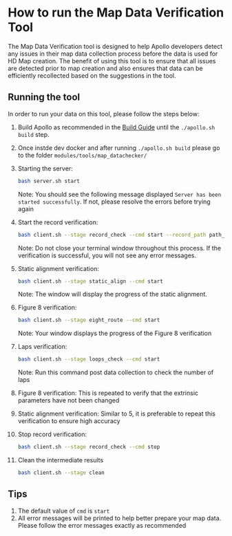 # How to run the Map Data Verification Tool

The Map Data Verification tool is designed to help Apollo developers detect any issues in their map data collection process before the data is used for HD Map creation. The benefit of using this tool is to ensure that all issues are detected prior to map creation and also ensures that data can be efficiently recollected based on the suggestions in the tool.

## Running the tool

In order to run your data on this tool, please follow the steps below:

1. Build Apollo as recommended in the [Build Guide](https://github.com/ApolloAuto/apollo/blob/master/docs/howto/how_to_build_and_release.md) until the `./apollo.sh build` step.
2. Once instde dev docker and after running `./apollo.sh build` please go to the folder `modules/tools/map_datachecker/`
3. Starting the server: 
    ```bash
    bash server.sh start
    ```
    Note: You should see the following message displayed `Server has been started successfully`. If not, please resolve the errors before trying again

4. Start the record verification:
    ```bash
    bash client.sh --stage record_check --cmd start --record_path path_to_record
    ```
    Note: Do not close your terminal window throughout this process.
    If the verification is successful, you will not see any error messages.

5. Static alignment verification:
    ```bash
    bash client.sh --stage static_align --cmd start
    ```
    Note: The window will display the progress of the static alignment.

6. Figure 8 verification:
    ```bash
    bash client.sh --stage eight_route --cmd start
    ```
    Note: Your window displays the progress of the Figure 8 verification

7. Laps verification:
    ```bash
    bash client.sh --stage loops_check --cmd start
    ```
    Note: Run this command post data collection to check the number of laps

8. Figure 8 verification: This is repeated to verify that the extrinsic parameters have not been changed

9. Static alignment verification: Similar to 5, it is preferable to repeat this verification to ensure high accuracy

10. Stop record verification:
    ```bash
    bash client.sh --stage record_check --cmd stop
    ```
11. Clean the intermediate results
    ```bash
    bash client.sh --stage clean
    ```

## Tips

1. The default value of `cmd` is `start` 
2. All error messages will be printed to help better prepare your map data. Please follow the error messages exactly as recommended
